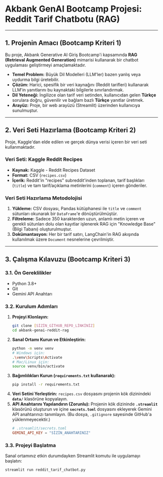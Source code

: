 # Akbank GenAI Bootcamp Projesi: Reddit Tarif Chatbotu (RAG)

---

## 1. Projenin Amacı (Bootcamp Kriteri 1)

Bu proje, Akbank Generative AI Giriş Bootcamp'i kapsamında **RAG (Retrieval Augmented Generation)** mimarisi kullanarak bir chatbot uygulaması geliştirmeyi amaçlamaktadır.

* **Temel Problem:** Büyük Dil Modelleri (LLM'ler) bazen yanlış veya uydurma bilgi üretebilir.
* **Çözüm:** Harici, spesifik bir veri kaynağını (Reddit tarifleri) kullanarak LLM'in yanıtlarını bu kaynaktaki bilgilerle sınırlandırmak.
* **Dil Yeteneği:** İngilizce olan tarif veri setinden, kullanıcıdan gelen **Türkçe** sorulara doğru, güvenilir ve bağlam bazlı **Türkçe** yanıtlar üretmek.
* **Arayüz:** Proje, bir web arayüzü (Streamlit) üzerinden kullanıcıya sunulmuştur.

---

## 2. Veri Seti Hazırlama (Bootcamp Kriteri 2)

Proje, Kaggle'dan elde edilen ve gerçek dünya verisi içeren bir veri seti kullanmaktadır.

### Veri Seti: Kaggle Reddit Recipes
* **Kaynak:** Kaggle - Reddit Recipes Dataset
* **Format:** CSV (`recipes.csv`)
* **İçerik:** Reddit'in "recipes" subreddit'inden toplanan, tarif başlıkları (`title`) ve tam tarif/açıklama metinlerini (`comment`) içeren gönderiler.

### Veri Seti Hazırlama Metodolojisi
1.  **Yükleme:** CSV dosyası, Pandas kütüphanesi ile `title` ve `comment` sütunları okunarak bir `DataFrame`'e dönüştürülmüştür.
2.  **Filtreleme:** Sadece 350 karakterden uzun, anlamlı metin içeren ve gerekli sütunları dolu olan kayıtlar işlenerek RAG için "Knowledge Base" (Bilgi Tabanı) oluşturulmuştur.
3.  **Dokümantasyon:** Her bir tarif satırı, LangChain'in RAG akışında kullanılmak üzere `Document` nesnelerine çevrilmiştir.

---

## 3. Çalışma Kılavuzu (Bootcamp Kriteri 3)

### 3.1. Ön Gereklilikler
* Python 3.8+
* Git
* Gemini API Anahtarı

### 3.2. Kurulum Adımları
1.  **Projeyi Klonlayın:**
    ```bash
    git clone [SİZİN_GİTHUB_REPO_LİNKİNİZ]
    cd akbank-genai-reddit-rag
    ```
2.  **Sanal Ortamı Kurun ve Etkinleştirin:**
    ```bash
    python -m venv venv
    # Windows için:
    .\venv\Scripts\Activate
    # Mac/Linux için:
    source venv/bin/activate
    ```
3.  **Bağımlılıkları Kurun (`requirements.txt` kullanarak):**
    ```bash
    pip install -r requirements.txt
    ```
4.  **Veri Setini Yerleştirin:** `recipes.csv` dosyasını projenin kök dizinindeki **`data/`** klasörüne kopyalayın.
5.  **API Anahtarını Yapılandırın (Zorunlu):** Projenin kök dizininde **`.streamlit`** klasörünü oluşturun ve içine **`secrets.toml`** dosyasını ekleyerek Gemini API anahtarınızı tanımlayın. (Bu dosya, `.gitignore` sayesinde GitHub'a yüklenmeyecektir.)
    ```toml
    # .streamlit/secrets.toml
    GEMINI_API_KEY = "SİZİN_ANAHTARINIZ"
    ```

### 3.3. Projeyi Başlatma
Sanal ortamınız etkin durumdayken Streamlit komutu ile uygulamayı başlatın:
```bash
streamlit run reddit_tarif_chatbot.py